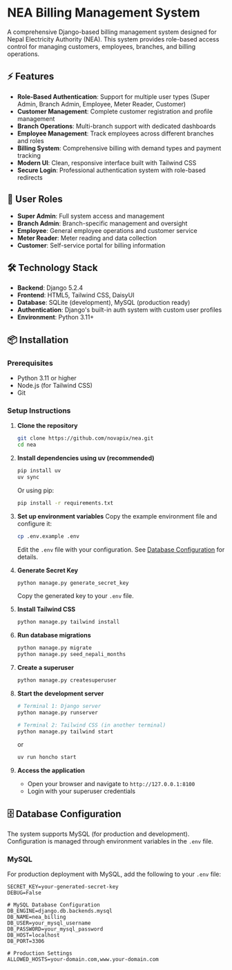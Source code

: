 # NEA Billing Management System

A comprehensive Django-based billing management system designed for Nepal Electricity Authority (NEA). This system provides role-based access control for managing customers, employees, branches, and billing operations.

## ⚡ Features

- **Role-Based Authentication**: Support for multiple user types (Super Admin, Branch Admin, Employee, Meter Reader, Customer)
- **Customer Management**: Complete customer registration and profile management
- **Branch Operations**: Multi-branch support with dedicated dashboards
- **Employee Management**: Track employees across different branches and roles
- **Billing System**: Comprehensive billing with demand types and payment tracking
- **Modern UI**: Clean, responsive interface built with Tailwind CSS
- **Secure Login**: Professional authentication system with role-based redirects

## 🚀 User Roles

- **Super Admin**: Full system access and management
- **Branch Admin**: Branch-specific management and oversight
- **Employee**: General employee operations and customer service
- **Meter Reader**: Meter reading and data collection
- **Customer**: Self-service portal for billing information

## 🛠 Technology Stack

- **Backend**: Django 5.2.4
- **Frontend**: HTML5, Tailwind CSS, DaisyUI
- **Database**: SQLite (development), MySQL (production ready)
- **Authentication**: Django's built-in auth system with custom user profiles
- **Environment**: Python 3.11+

## 📦 Installation

### Prerequisites

- Python 3.11 or higher
- Node.js (for Tailwind CSS)
- Git

### Setup Instructions

1. **Clone the repository**
   ```bash
   git clone https://github.com/novapix/nea.git
   cd nea
   ```

2. **Install dependencies using uv (recommended)**
   ```bash
   pip install uv
   uv sync
   ```

   Or using pip:
   ```bash
   pip install -r requirements.txt
   ```

3. **Set up environment variables**
   Copy the example environment file and configure it:
   ```bash
   cp .env.example .env
   ```
   
   Edit the `.env` file with your configuration. See [Database Configuration](#-database-configuration) for details.

4. **Generate Secret Key**
   ```bash
   python manage.py generate_secret_key
   ```
   Copy the generated key to your `.env` file.

5. **Install Tailwind CSS**
   ```bash
   python manage.py tailwind install
   ```

6. **Run database migrations**
   ```bash
   python manage.py migrate
   python manage.py seed_nepali_months
   ```

7. **Create a superuser**
   ```bash
   python manage.py createsuperuser
   ```

8. **Start the development server**
   ```bash
   # Terminal 1: Django server
   python manage.py runserver
   
   # Terminal 2: Tailwind CSS (in another terminal)
   python manage.py tailwind start
   ```
   or
   ```bash
   uv run honcho start
   ```

9. **Access the application**
   - Open your browser and navigate to `http://127.0.0.1:8100`
   - Login with your superuser credentials

## 🗄 Database Configuration

The system supports MySQL (for production and development). Configuration is managed through environment variables in the `.env` file.


### MySQL

For production deployment with MySQL, add the following to your `.env` file:

```env
SECRET_KEY=your-generated-secret-key
DEBUG=False

# MySQL Database Configuration
DB_ENGINE=django.db.backends.mysql
DB_NAME=nea_billing
DB_USER=your_mysql_username
DB_PASSWORD=your_mysql_password
DB_HOST=localhost
DB_PORT=3306

# Production Settings
ALLOWED_HOSTS=your-domain.com,www.your-domain.com
```

[//]: # ()
[//]: # (### Prerequisites for MySQL)

[//]: # ()
[//]: # (1. Install MySQL server)

[//]: # (2. Create a database:)

[//]: # (   ```sql)

[//]: # (   CREATE DATABASE nea_billing CHARACTER SET utf8mb4 COLLATE utf8mb4_unicode_ci;)

[//]: # (   ```)

[//]: # (3. Create a MySQL user with appropriate permissions:)

[//]: # (   ```sql)

[//]: # (   CREATE USER 'nea_user'@'localhost' IDENTIFIED BY 'your_password';)

[//]: # (   GRANT ALL PRIVILEGES ON nea_billing.* TO 'nea_user'@'localhost';)

[//]: # (   FLUSH PRIVILEGES;)

[//]: # (   ```)

[//]: # ()
[//]: # (### Environment Variables Reference)

[//]: # ()
[//]: # (<table>)

[//]: # (<thead>)

[//]: # (<tr>)

[//]: # (<th>Variable</th>)

[//]: # (<th>Description</th>)

[//]: # (<th>Required</th>)

[//]: # (<th>Default</th>)

[//]: # (</tr>)

[//]: # (</thead>)

[//]: # (<tbody>)

[//]: # (<tr>)

[//]: # (<td><code>SECRET_KEY</code></td>)

[//]: # (<td>Django secret key for security</td>)

[//]: # (<td>Yes</td>)

[//]: # (<td>-</td>)

[//]: # (</tr>)

[//]: # (<tr>)

[//]: # (<td><code>DEBUG</code></td>)

[//]: # (<td>Enable/disable debug mode</td>)

[//]: # (<td>No</td>)

[//]: # (<td>False</td>)

[//]: # (</tr>)

[//]: # (<tr>)

[//]: # (<td><code>DB_ENGINE</code></td>)

[//]: # (<td>Database backend</td>)

[//]: # (<td>No</td>)

[//]: # (<td>django.db.backends.sqlite3</td>)

[//]: # (</tr>)

[//]: # (<tr>)

[//]: # (<td><code>DB_NAME</code></td>)

[//]: # (<td>Database name</td>)

[//]: # (<td>No</td>)

[//]: # (<td>db.sqlite3</td>)

[//]: # (</tr>)

[//]: # (<tr>)

[//]: # (<td><code>DB_USER</code></td>)

[//]: # (<td>Database username</td>)

[//]: # (<td>No</td>)

[//]: # (<td>-</td>)

[//]: # (</tr>)

[//]: # (<tr>)

[//]: # (<td><code>DB_PASSWORD</code></td>)

[//]: # (<td>Database password</td>)

[//]: # (<td>No</td>)

[//]: # (<td>-</td>)

[//]: # (</tr>)

[//]: # (<tr>)

[//]: # (<td><code>DB_HOST</code></td>)

[//]: # (<td>Database host</td>)

[//]: # (<td>No</td>)

[//]: # (<td>localhost</td>)

[//]: # (</tr>)

[//]: # (<tr>)

[//]: # (<td><code>DB_PORT</code></td>)

[//]: # (<td>Database port</td>)

[//]: # (<td>No</td>)

[//]: # (<td>3306</td>)

[//]: # (</tr>)

[//]: # (<tr>)

[//]: # (<td><code>ALLOWED_HOSTS</code></td>)

[//]: # (<td>Allowed hosts &#40;production&#41;</td>)

[//]: # (<td>No</td>)

[//]: # (<td>[]</td>)

[//]: # (</tr>)

[//]: # (</tbody>)

[//]: # (</table>)

[//]: # ()
[//]: # (## 📁 Project Structure)

[//]: # ()
[//]: # (```)

[//]: # (nea/)

[//]: # (├── billing/                 # Main application)

[//]: # (│   ├── models.py           # Database models)

[//]: # (│   ├── views.py            # View logic)

[//]: # (│   ├── admin.py            # Django admin configuration)

[//]: # (│   ├── utils.py            # Helper functions)

[//]: # (│   └── management/         # Custom management commands)

[//]: # (├── nea/                    # Django project settings)

[//]: # (├── templates/              # HTML templates)

[//]: # (│   ├── auth/              # Authentication templates)

[//]: # (│   └── dashboard/         # Dashboard templates)

[//]: # (├── theme/                 # Tailwind CSS theme)

[//]: # (├── static/                # Static files)

[//]: # (├── .env.example           # Environment configuration template)

[//]: # (└── manage.py              # Django management script)

[//]: # (```)

[//]: # ()
[//]: # (## 🗃 Database Models)

[//]: # ()
[//]: # (### Core Models)

[//]: # (- **User**: Django's built-in user model)

[//]: # (- **UserProfile**: Extended user information with role assignment)

[//]: # (- **Role**: System roles &#40;Super Admin, Branch Admin, etc.&#41;)

[//]: # (- **Branch**: Organization branches)

[//]: # (- **Employee**: Employee information and branch assignment)

[//]: # (- **Customer**: Customer details and billing information)

[//]: # (- **DemandType**: Electricity demand categories and rates)

[//]: # ()
[//]: # (## 🎨 UI Components)

[//]: # ()
[//]: # (The system features a modern, responsive design with:)

[//]: # (- Clean login interface with split-screen layout)

[//]: # (- Role-specific dashboards with relevant information)

[//]: # (- Professional color scheme using slate and emerald colors)

[//]: # (- Mobile-responsive design that works across all devices)

[//]: # ()
[//]: # (## 🔐 Authentication Flow)

[//]: # ()
[//]: # (1. Users login through the main authentication page)

[//]: # (2. System validates credentials and determines user role)

[//]: # (3. Users are redirected to their appropriate dashboard:)

[//]: # (   - Super Admin → Comprehensive system overview)

[//]: # (   - Branch Admin → Branch-specific management)

[//]: # (   - Employee → Employee operations dashboard)

[//]: # (   - Meter Reader → Customer meter reading interface)

[//]: # (   - Customer → Personal billing information)

[//]: # ()
[//]: # (## 🚦 Development Commands)

[//]: # ()
[//]: # (```bash)

[//]: # (# Generate new secret key)

[//]: # (python manage.py generate_secret_key)

[//]: # ()
[//]: # (# Seed initial data)

[//]: # (python manage.py seed_nepali_months)

[//]: # ()
[//]: # (# Collect static files &#40;production&#41;)

[//]: # (python manage.py collectstatic)

[//]: # ()
[//]: # (# Run tests)

[//]: # (python manage.py test)

[//]: # ()
[//]: # (# Create new migrations)

[//]: # (python manage.py makemigrations)

[//]: # ()
[//]: # (# Apply migrations)

[//]: # (python manage.py migrate)

[//]: # (```)

[//]: # ()
[//]: # (## 🌐 Environment Configuration)

[//]: # ()
[//]: # (### Development)

[//]: # (- Set `DEBUG=True` in `.env`)

[//]: # (- Uses SQLite database)

[//]: # (- Hot reloading enabled for Tailwind CSS)

[//]: # ()
[//]: # (### Production)

[//]: # (- Set `DEBUG=False`)

[//]: # (- Configure MySQL database)

[//]: # (- Set appropriate `ALLOWED_HOSTS`)

[//]: # (- Use environment variables for sensitive settings)

[//]: # ()
[//]: # (## 📝 Contributing)

[//]: # ()
[//]: # (1. Fork the repository)

[//]: # (2. Create a feature branch &#40;`git checkout -b feature/new-feature`&#41;)

[//]: # (3. Commit your changes &#40;`git commit -am 'Add new feature'`&#41;)

[//]: # (4. Push to the branch &#40;`git push origin feature/new-feature`&#41;)

[//]: # (5. Create a Pull Request)

[//]: # ()
[//]: # (## 📄 License)

[//]: # ()
[//]: # (This project is developed for Nepal Electricity Authority. All rights reserved.)

[//]: # ()
[//]: # (## 🔧 Troubleshooting)

[//]: # ()
[//]: # (### Common Issues)

[//]: # ()
[//]: # (**Tailwind CSS not loading:**)

[//]: # (```bash)

[//]: # (python manage.py tailwind install)

[//]: # (python manage.py tailwind start)

[//]: # (```)

[//]: # ()
[//]: # (**Database migration errors:**)

[//]: # (```bash)

[//]: # (python manage.py migrate --run-syncdb)

[//]: # (```)

[//]: # ()
[//]: # (**Secret key missing:**)

[//]: # (```bash)

[//]: # (python manage.py generate_secret_key)

[//]: # (```)

[//]: # ()
[//]: # (**MySQL connection issues:**)

[//]: # (- Verify MySQL server is running)

[//]: # (- Check database credentials in `.env` file)

[//]: # (- Ensure database exists and user has proper permissions)

[//]: # ()
[//]: # (## 📞 Support)

[//]: # ()
[//]: # (For technical support or questions about the system, please contact the system administrator.)

[//]: # ()
[//]: # (---)

[//]: # ()
[//]: # (Built with ❤️ for Nepal Electricity Authority)
